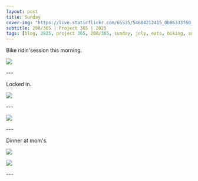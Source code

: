```yaml
---
layout: post
title: Sunday
cover-img: "https://live.staticflickr.com/65535/54684212415_0b86333f60_h.jpg"
subtitle: 208/365 | Project 365 | 2025
tags: [blog, 2025, project 365, 208/365, sunday, july, eats, biking, sneakers]
---
```

<style>
  .intro-header.big-img {
    background-position:center; 
  }
</style>
Bike ridin'session this morning.
<p class="post-img-wrap">
  <img src="https://live.staticflickr.com/65535/54683883466_e50d1d9d53_h.jpg">
</p>
---

Locked in.
<p class="post-img-wrap">
  <img src="https://live.staticflickr.com/65535/54684211915_d2c4bc2758_h.jpg">
</p>
---
<p class="post-img-wrap">
  <img src="https://live.staticflickr.com/65535/54684106398_4a3d7855c0_h.jpg">
</p>
---

Dinner at mom's.
<p class="post-img-wrap">
  <img src="https://live.staticflickr.com/65535/54684212415_0b86333f60_h.jpg">
</p>
<p class="post-img-wrap">
  <img src="https://live.staticflickr.com/65535/54683884171_034f1a5b71_h.jpg">
</p>
---
